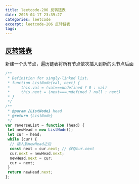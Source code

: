```yaml
---
title: leetcode-206 反转链表
date: 2025-04-17 23:39:27
categories: leetcode
excerpt: leetcode-206 反转链表
tags:
---
```


## [反转链表](https://leetcode.cn/problems/reverse-linked-list/description/)

新建一个头节点，遍历链表将所有节点依次插入到新的头节点后面

```js
/**
 * Definition for singly-linked list.
 * function ListNode(val, next) {
 *     this.val = (val===undefined ? 0 : val)
 *     this.next = (next===undefined ? null : next)
 * }
 */
/**
 * @param {ListNode} head
 * @return {ListNode}
 */
var reverseList = function (head) {
 let newHead = new ListNode();
 let cur = head;
 while (cur) {
  // 插入到newHead之后
  const next = cur.next; // 保存cur.next
  cur.next = newHead.next;
  newHead.next = cur;
  cur = next;
 }
 return newHead.next;
};
```
